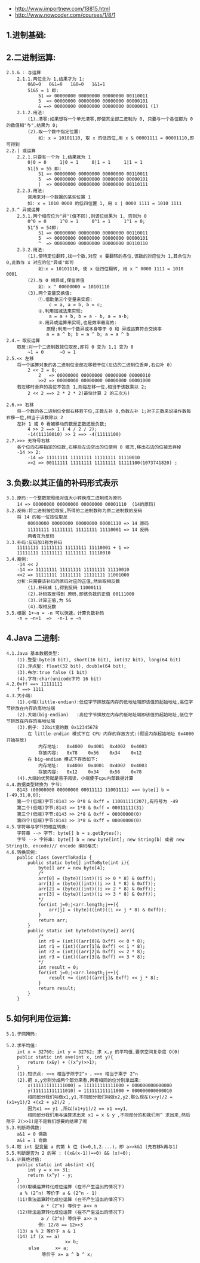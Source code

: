 * http://www.importnew.com/18815.html
* http://www.nowcoder.com/courses/1/8/1

## 1.进制基础:

## 2.二进制运算:
	2.1.& : 与运算
		2.1.1.两位全为 1,结果才为 1:
			0&0=0	0&1=0	1&0=0	1&1=1
			51&5 = 1 即: 
				51 => 00000000 00000000 00000000 00110011
				5  => 00000000 00000000 00000000 00000101
				& ==> 00000000 00000000 00000000 00000001 (1)
		2.1.2.用法:
			(1).清零:如果想将一个单元清零,即使其全部二进制为 0, 只要与一个各位都为 0 的数值相"与",结果为 0;
			(2).取一个数中指定位置:
				如: x = 10101110, 取 x 的低四位,用 x & 00001111 = 00001110,即可得到				
	2.2.| 或运算
		2.2.1.只要有一个为 1,结果就为 1
			0|0 = 0		1|0 = 1		0|1	= 1		1|1 = 1
			51|5 = 55 即:
				51 => 00000000 00000000 00000000 00110011
				5  => 00000000 00000000 00000000 00000101
				|  => 00000000 00000000 00000000 00110111
		2.2.3.用法:
			常用来对一个数据的某些位置 1
			如: x = 1010 0000 的低四位置 1, 用 x | 0000 1111 = 1010 1111
	2.3.^ 异或运算
		2.3.1.两个相应位为"异"(值不同),则该位结果为 1, 否则为 0
			0^0 = 0		1^0 = 1		0^1 = 1		1^1 = 0;
			51^5 = 54即:
				51 => 00000000 00000000 00000000 00110011
				5  => 00000000 00000000 00000000 00000101
				^  => 00000000 00000000 00000000 00110110
		2.3.2.用法:
			(1).使特定位翻转,找一个数,对应 x 要翻转的各位,该数的对应位为 1,其余位为 0,此数与 x 对应的位"异或"即可
				如:x = 10101110, 使 x 低四位翻转, 用 x ^ 0000 1111 = 1010 0001
			(2).与 0 相异或,保留原值
				如: x ^ 00000000 = 10101110
			(3).两个变量交换值:
				①.借助第三个变量来实现:
					c = a, a = b, b = c;
				②.利用加减法来实现:
					a = a + b, b = a - b, a = a-b;
				③.用异或运算来实现,也是效率最高的:
				   原理:利用一个数异或本身等于 0 和 异或运算符合交换率
				   a = a ^ b; b = a ^ b; a = a ^ b
	2.4.~ 取反运算
		取反:对一个二进制数按位取反,即将 0 变为 1,1 变为 0
			~1 = 0		~0 = 1			
	2.5.<< 左移
		将一个运算对象的各二进制位全部左移若干位(左边的二进制位丢弃,右边补 0)
			2 << 2 = 8;
				2   => 00000000 00000000 00000000 00000010
				>>2 => 00000000 00000000 00000000 00001000
		若左移时舍弃的高位不包含 1,则每左移一位,相当于该数乘以 2;
			2 << 2 ==> 2 * 2 * 2(最快计算 2 的三次方)

	2.6.>> 右移
		将一个数的各二进制位全部右移若干位,正数左补 0,负数左补 1;对于正数来说操作数每右移一位,相当于该数除以 2
		左补 1 或 0 看被移动的数是正数还是负数; 
			4 >> 2 ==> 1 ( 4 / 2 / 2);
			-14(11110010) >> 2 ==> -4(11111100)
	2.7.>>> 无符号右移
		各个位向右移指定的位数,右移后左边空出的位使用 0 填充,移出右边的位被丢弃掉
		-14 >> 2:
			-14 => 11111111 11111111 11111111 11110010
			>>2 => 00111111	11111111 11111111 11111100(1073741820) ;
## 3.负数:以其正值的补码形式表示
	3.1.原码:一个整数按照绝对值大小转换成二进制成为原码
		14 => 00000000 00000000 00000000 00001110  (14的原码)
	3.2.反码:将二进制按位取反,所得的二进制数称为原二进制数的反码
		将 14 的每一位按位取反
			00000000 00000000 00000000 00001110 => 14 原码
			11111111 11111111 11111111 11110001 => 14 反码
			两者互为反码
	3.3.补码:反码加1称为补码
		11111111 11111111 11111111 11110001 + 1 =>
		11111111 11111111 11111111 11110010
	3.4.案例:
		-14 << 2
		-14 => 11111111 11111111 11111111 11110010
		<<2 => 11111111 11111111 11111111 11001000
		分析:只需要该补码的原码对应的正值,然后取相反数
			(1).补码减 1,得到反码 11000111
			(2).补码取反得到 原码,即该负数的正值 00111000
			(3).计算正值,为 56
			(4).取相反数
	3.5.根据 1+~n = -n 可以快速，计算负数补码		
		-n = ~n+1  =>  -n-1 = ~n
## 4.Java 二进制:
	4.1.Java 基本数据类型:
		(1).整型:byte(8 bit), short(16 bit), int(32 bit), long(64 bit)
		(2).浮点型: float(32 bit), double(64 bit);
		(3).布尔:true false (1 bit)
		(4).字符:char(unicode字符 16 bit)
	4.2.0xff ==> 11111111
		f ==> 1111 
	4.3.大小端:
		(1).小端(little-endian):低位字节排放在内存的低地址端即该值的起始地址,高位字节排放在内存的高地址端
		(2).大端(big-endian)   :高位字节排放在内存的低地址端即该值的起始地址,低位字节排放在内存的高地址端
		(3).例子: 32bit宽的数 0x12345678
			在 little-endian 模式下在 CPU 内存的存放方式:(假设内存起始地址 0x4000开始存放)
				内存地址:	0x4000 	0x4001	0x4002	0x4003
				存放内容:	0x78 	0x56	0x34	0x12
			在 big-endian 模式下存放如下:
				内存地址:	0x4000 	0x4001	0x4002	0x4003
				存放内容:	0x12 	0x34	0x56	0x78
		(4).大端的优势就是易于阅读，小端便于cpu内部数据计算
	4.4.数据类型转换为 字节:
		8143 (00000000 00000000 00011111 11001111) ==> byte[] b = [-49,31,0,0];
		第一个(低端)字节:8143 >> 0*8 & 0xff = 11001111(207),有符号为 -49
		第二个(低端)字节:8143 >> 1*8 & 0xff = 00011111(31)
		第三个(低端)字节:8143 >> 2*8 & 0xff = 00000000(0)
		第四个(低端)字节:8143 >> 3*8 & 0xff = 00000000(0)
	4.5.字符串与字节的相互转换:
		字符串 --> 字节: byte[] b = s.getBytes();
		字节 --> 字符串: byte[] b = new byte[int]; new String(b) 或者 new String(b, encode)// encode 编码格式:
	4.6.转换实例:
		public class CovertToRadix {
			public static byte[] intToByte(int i){
				byte[] arr = new byte[4];
				/*
				arr[0] = (byte)((int)((i >> 0 * 8) & 0xff));
				arr[1] = (byte)((int)((i >> 1 * 8) & 0xff));
				arr[2] = (byte)((int)((i >> 2 * 8) & 0xff));
				arr[3] = (byte)((int)((i >> 3 * 8) & 0xff));
				*/
				for(int j=0;j<arr.length;j++){
					arr[j] = (byte)((int)((i >> j * 8) & 0xff));
				}
				return arr;
			}
			public static int byteToInt(byte[] arr){
				/*
				int r0 = (int)((arr[0]& 0xff) << 0 * 8);
				int r1 = (int)((arr[1]& 0xff) << 1 * 8);
				int r2 = (int)((arr[2]& 0xff) << 2 * 8);
				int r3 = (int)((arr[3]& 0xff) << 3 * 8);
				*/
				int result = 0;
				for(int j=0;j<arr.length;j++){
					result += (int)((arr[j]& 0xff) << j * 8);
				}
				return result;
			}
		}

## 5.如何利用位运算:
	5.1.子网掩码:

	5.2.求平均值:
		int x = 32760; int y = 32762; 求 x,y 的平均值,要求空间复杂度 O(0)
		public static int ave(int x, int y){
			return (x&y) + ((x^y)>>1);
		}
		(1).知识点: >>n 相当于除于2^n ，<<n 相当于乘于 2^n
		(2).把 x,y分别分成两个部分来看,两者相同的位分别拿出来:
			x(111111111111000) = 111111111111000 + 000000000000000
			y(111111111111010) = 111111111111000 + 000000000000010
			相同部分我们叫做x1,y1,不同部分我们叫做x2,y2.那么现在(x+y)/2 =(x1+y1)/2 +(x2 + y2)/2 ,
			因为x1 == y1 ,所以(x1+y1)/2 == x1 ==y1,
			相同部分我们用与运算求出来 x1 = x & y ,不同部分的和我们用^ 求出来,然后除于 2(>>1)是不是我们想要的结果了呢
	5.3.判断奇偶数:
		a&1 = 0 偶数
       	a&1 = 1 奇数
    5.4.取 int 型变量 a 的第 k 位 (k=0,1,2....)，即 a>>k&1 (先右移k再与1)
    5.5.判断是否为 2 的幂 : ((x&(x-1))==0) && (x!=0);
    5.6.计算绝对值:
    	public static int abs(int x){
			int y = x >> 31;
			return (x^y) - y;
		}
		(10)取模运算转化成位运算 (在不产生溢出的情况下)
         a % (2^n) 等价于 a & (2^n - 1)
		(11)乘法运算转化成位运算 (在不产生溢出的情况下)
		         a * (2^n) 等价于 a<< n
		(12)除法运算转化成位运算 (在不产生溢出的情况下)
		         a / (2^n) 等价于 a>> n
		        例: 12/8 == 12>>3
		(13) a % 2 等价于 a & 1       
		(14) if (x == a)
		                  x= b;
		　　 else      x= a;
		　　      等价于 x= a ^ b ^ x;





